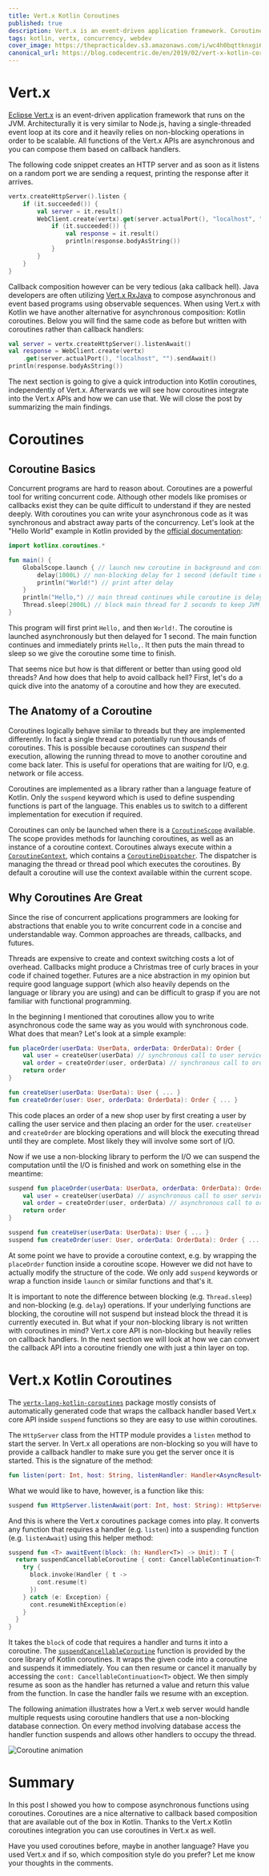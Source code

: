```yaml
---
title: Vert.x Kotlin Coroutines
published: true
description: Vert.x is an event-driven application framework. Coroutines are a nice way to compose asynchronous computations. How do these two work together?
tags: kotlin, vertx, concurrency, webdev
cover_image: https://thepracticaldev.s3.amazonaws.com/i/wc4h0bqttknxgi6jjqab.png
canonical_url: https://blog.codecentric.de/en/2019/02/vert-x-kotlin-coroutines/
---
```


# Vert.x

[Eclipse Vert.x](https://vertx.io/) is an event-driven application framework that runs on the JVM. Architecturally it is very similar to Node.js, having a single-threaded event loop at its core and it heavily relies on non-blocking operations in order to be scalable. All functions of the Vert.x APIs are asynchronous and you can compose them based on callback handlers.

The following code snippet creates an HTTP server and as soon as it listens on a random port we are sending a request, printing the response after it arrives.

```kotlin
vertx.createHttpServer().listen {
    if (it.succeeded()) {
        val server = it.result()
        WebClient.create(vertx).get(server.actualPort(), "localhost", "").send {
            if (it.succeeded()) {
                val response = it.result()
                println(response.bodyAsString())
            }
        }
    }
}
```

Callback composition however can be very tedious (aka callback hell). Java developers are often utilizing [Vert.x RxJava](https://vertx.io/docs/vertx-rx/java/) to compose asynchronous and event based programs using observable sequences. When using Vert.x with Kotlin we have another alternative for asynchronous composition: Kotlin coroutines. Below you will find the same code as before but written with coroutines rather than callback handlers:

```kotlin
val server = vertx.createHttpServer().listenAwait()
val response = WebClient.create(vertx)
    .get(server.actualPort(), "localhost", "").sendAwait()
println(response.bodyAsString())
```

The next section is going to give a quick introduction into Kotlin coroutines, independently of Vert.x. Afterwards we will see how coroutines integrate into the Vert.x APIs and how we can use that. We will close the post by summarizing the main findings.

# Coroutines

## Coroutine Basics

Concurrent programs are hard to reason about. Coroutines are a powerful tool for writing concurrent code. Although other models like promises or callbacks exist they can be quite difficult to understand if they are nested deeply. With coroutines you can write your asynchronous code as it was synchronous and abstract away parts of the concurrency. Let's look at the "Hello World" example in Kotlin provided by the [official documentation](https://kotlinlang.org/docs/reference/coroutines/basics.html):

```kotlin
import kotlinx.coroutines.*

fun main() {
    GlobalScope.launch { // launch new coroutine in background and continue
        delay(1000L) // non-blocking delay for 1 second (default time unit is ms)
        println("World!") // print after delay
    }
    println("Hello,") // main thread continues while coroutine is delayed
    Thread.sleep(2000L) // block main thread for 2 seconds to keep JVM alive
}
```

This program will first print `Hello,` and then `World!`. The coroutine is launched asynchronously but then delayed for 1 second. The main function continues and immediately prints `Hello,`. It then puts the main thread to sleep so we give the coroutine some time to finish.

That seems nice but how is that different or better than using good old threads? And how does that help to avoid callback hell? First, let's do a quick dive into the anatomy of a coroutine and how they are executed.

## The Anatomy of a Coroutine

Coroutines logically behave similar to threads but they are implemented differently. In fact a single thread can potentially run thousands of coroutines. This is possible because coroutines can *suspend* their execution, allowing the running thread to move to another coroutine and come back later. This is useful for operations that are waiting for I/O, e.g. network or file access.

Coroutines are implemented as a library rather than a language feature of Kotlin. Only the `suspend` keyword which is used to define suspending functions is part of the language. This enables us to switch to a different implementation for execution if required.

Coroutines can only be launched when there is a [`CoroutineScope`](https://kotlin.github.io/kotlinx.coroutines/kotlinx-coroutines-core/kotlinx.coroutines/coroutine-scope.html) available. The scope provides methods for launching coroutines, as well as an instance of a coroutine context. Coroutines always execute within a [`CoroutineContext`](https://kotlinlang.org/api/latest/jvm/stdlib/kotlin.coroutines/-coroutine-context/), which contains a [`CoroutineDispatcher`](https://kotlin.github.io/kotlinx.coroutines/kotlinx-coroutines-core/kotlinx.coroutines/-coroutine-dispatcher/index.html). The dispatcher is managing the thread or thread pool which executes the coroutines. By default a coroutine will use the context available within the current scope.

## Why Coroutines Are Great

Since the rise of concurrent applications programmers are looking for abstractions that enable you to write concurrent code in a concise and understandable way. Common approaches are threads, callbacks, and futures.

Threads are expensive to create and context switching costs a lot of overhead. Callbacks might produce a Christmas tree of curly braces in your code if chained together. Futures are a nice abstraction in my opinion but require good language support (which also heavily depends on the language or library you are using) and can be difficult to grasp if you are not familiar with functional programming.

In the beginning I mentioned that coroutines allow you to write asynchronous code the same way as you would with synchronous code. What does that mean? Let's look at a simple example:

```kotlin
fun placeOrder(userData: UserData, orderData: OrderData): Order {
    val user = createUser(userData) // synchronous call to user service
    val order = createOrder(user, orderData) // synchronous call to order service
    return order
}

fun createUser(userData: UserData): User { ... }
fun createOrder(user: User, orderData: OrderData): Order { ... }
```

This code places an order of a new shop user by first creating a user by calling the user service and then placing an order for the user. `createUser` and `createOrder` are blocking operations and will block the executing thread until they are complete. Most likely they will involve some sort of I/O.

Now if we use a non-blocking library to perform the I/O we can suspend the computation until the I/O is finished and work on something else in the meantime:

```kotlin
suspend fun placeOrder(userData: UserData, orderData: OrderData): Order {
    val user = createUser(userData) // asynchronous call to user service
    val order = createOrder(user, orderData) // asynchronous call to order service
    return order
}

suspend fun createUser(userData: UserData): User { ... }
suspend fun createOrder(user: User, orderData: OrderData): Order { ... }
```

At some point we have to provide a coroutine context, e.g. by wrapping the `placeOrder` function inside a coroutine scope. However we did not have to actually modify the structure of the code. We only add `suspend` keywords or wrap a function inside `launch` or similar functions and that's it.

It is important to note the difference between blocking (e.g. `Thread.sleep`) and non-blocking (e.g. `delay`) operations. If your underlying functions are blocking, the coroutine will not suspend but instead block the thread it is currently executed in. But what if your non-blocking library is not written with coroutines in mind? Vert.x core API is non-blocking but heavily relies on callback handlers. In the next section we will look at how we can convert the callback API into a coroutine friendly one with just a thin layer on top.

# Vert.x Kotlin Coroutines

The [`vertx-lang-kotlin-coroutines`](https://mvnrepository.com/artifact/io.vertx/vertx-lang-kotlin-coroutines) package mostly consists of automatically generated code that wraps the callback handler based Vert.x core API inside `suspend` functions so they are easy to use within coroutines.

The `HttpServer` class from the HTTP module provides a `listen` method to start the server. In Vert.x all operations are non-blocking so you will have to provide a callback handler to make sure you get the server once it is started. This is the signature of the method:

```kotlin
fun listen(port: Int, host: String, listenHandler: Handler<AsyncResult<HttpServer>>): HttpServer
```

What we would like to have, however, is a function like this:

```kotlin
suspend fun HttpServer.listenAwait(port: Int, host: String): HttpServer
```

And this is where the Vert.x coroutines package comes into play. It converts any function that requires a handler (e.g. `listen`) into a suspending function (e.g. `listenAwait`) using this helper method:

```kotlin
suspend fun <T> awaitEvent(block: (h: Handler<T>) -> Unit): T {
  return suspendCancellableCoroutine { cont: CancellableContinuation<T> ->
    try {
      block.invoke(Handler { t ->
        cont.resume(t)
      })
    } catch (e: Exception) {
      cont.resumeWithException(e)
    }
  }
}
```

It takes the `block` of code that requires a handler and turns it into a coroutine. The [`suspendCancellableCoroutine`](https://kotlin.github.io/kotlinx.coroutines/kotlinx-coroutines-core/kotlinx.coroutines/suspend-cancellable-coroutine.html) function is provided by the core library of Kotlin coroutines. It wraps the given code into a coroutine and suspends it immediately. You can then resume or cancel it manually by accessing the `cont: CancellableContinuation<T>` object. We then simply resume as soon as the handler has returned a value and return this value from the function. In case the handler fails we resume with an exception.

The following animation illustrates how a Vert.x web server would handle multiple requests using coroutine handlers that use a non-blocking database connection. On every method involving database access the handler function suspends and allows other handlers to occupy the thread.

![Coroutine animation](https://thepracticaldev.s3.amazonaws.com/i/0hdemifde04qnzaodtoi.gif)

# Summary

In this post I showed you how to compose asynchronous functions using coroutines. Coroutines are a nice alternative to callback based composition that are available out of the box in Kotlin. Thanks to the Vert.x Kotlin coroutines integration you can use coroutines in Vert.x as well.

Have you used coroutines before, maybe in another language? Have you used Vert.x and if so, which composition style do you prefer? Let me know your thoughts in the comments.
